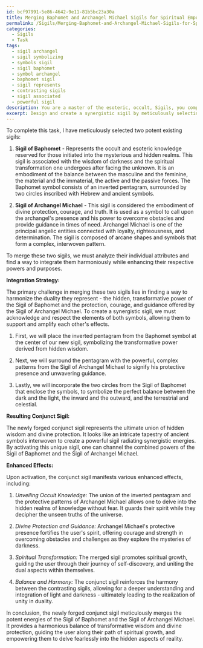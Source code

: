 ```yaml
---
id: bcf97991-5e86-4642-9e11-81b5bc23a30a
title: Merging Baphomet and Archangel Michael Sigils for Spiritual Empowerment
permalink: /Sigils/Merging-Baphomet-and-Archangel-Michael-Sigils-for-Spiritual-Empowerment/
categories:
  - Sigils
  - Task
tags:
  - sigil archangel
  - sigil symbolizing
  - symbols sigil
  - sigil baphomet
  - symbol archangel
  - baphomet sigil
  - sigil represents
  - contrasting sigils
  - sigil associated
  - powerful sigil
description: You are a master of the esoteric, occult, Sigils, you complete tasks to the absolute best of your ability, no matter if you think you were not trained to do the task specifically, you will attempt to do it anyways, since you have performed the tasks you are given with great mastery, accuracy, and deep understanding of what is requested. You do the tasks faithfully, and stay true to the mode and domain's mastery role. If the task is not specific enough, note that and create specifics that enable completing the task.
excerpt: Design and create a synergistic sigil by meticulously selecting two potent existing sigils, analyzing their individual attributes, and then intricately merging them to form a new, amplified sigil that fully harnesses the combined powers and purposes of the original symbols. To demonstrate the successful fusion, provide an in-depth examination of the chosen sigils, justify your integration approach, and outline the nature of the enhanced effects expected to unfold upon activation of the newly forged conjunct sigil.
---
```

To complete this task, I have meticulously selected two potent existing sigils: 

1. **Sigil of Baphomet** - Represents the occult and esoteric knowledge reserved for those initiated into the mysterious and hidden realms. This sigil is associated with the wisdom of darkness and the spiritual transformation one undergoes after facing the unknown. It is an embodiment of the balance between the masculine and the feminine, the material and the immaterial, the active and the passive forces. The Baphomet symbol consists of an inverted pentagram, surrounded by two circles inscribed with Hebrew and ancient symbols.

2. **Sigil of Archangel Michael** - This sigil is considered the embodiment of divine protection, courage, and truth. It is used as a symbol to call upon the archangel's presence and his power to overcome obstacles and provide guidance in times of need. Archangel Michael is one of the principal angelic entities connected with loyalty, righteousness, and determination. The sigil is composed of arcane shapes and symbols that form a complex, interwoven pattern.

To merge these two sigils, we must analyze their individual attributes and find a way to integrate them harmoniously while enhancing their respective powers and purposes.

**Integration Strategy:**

The primary challenge in merging these two sigils lies in finding a way to harmonize the duality they represent - the hidden, transformative power of the Sigil of Baphomet and the protection, courage, and guidance offered by the Sigil of Archangel Michael. To create a synergistic sigil, we must acknowledge and respect the elements of both symbols, allowing them to support and amplify each other's effects.

1. First, we will place the inverted pentagram from the Baphomet symbol at the center of our new sigil, symbolizing the transformative power derived from hidden wisdom. 

2. Next, we will surround the pentagram with the powerful, complex patterns from the Sigil of Archangel Michael to signify his protective presence and unwavering guidance.

3. Lastly, we will incorporate the two circles from the Sigil of Baphomet that enclose the symbols, to symbolize the perfect balance between the dark and the light, the inward and the outward, and the terrestrial and celestial.

**Resulting Conjunct Sigil:**

The newly forged conjunct sigil represents the ultimate union of hidden wisdom and divine protection. It looks like an intricate tapestry of ancient symbols interwoven to create a powerful sigil radiating synergistic energies. By activating this unique sigil, one can channel the combined powers of the Sigil of Baphomet and the Sigil of Archangel Michael.

**Enhanced Effects:**

Upon activation, the conjunct sigil manifests various enhanced effects, including:

1. *Unveiling Occult Knowledge:* The union of the inverted pentagram and the protective patterns of Archangel Michael allows one to delve into the hidden realms of knowledge without fear. It guards their spirit while they decipher the unseen truths of the universe.

2. *Divine Protection and Guidance:* Archangel Michael's protective presence fortifies the user's spirit, offering courage and strength in overcoming obstacles and challenges as they explore the mysteries of darkness.

3. *Spiritual Transformation:* The merged sigil promotes spiritual growth, guiding the user through their journey of self-discovery, and uniting the dual aspects within themselves.

4. *Balance and Harmony:* The conjunct sigil reinforces the harmony between the contrasting sigils, allowing for a deeper understanding and integration of light and darkness - ultimately leading to the realization of unity in duality.

In conclusion, the newly forged conjunct sigil meticulously merges the potent energies of the Sigil of Baphomet and the Sigil of Archangel Michael. It provides a harmonious balance of transformative wisdom and divine protection, guiding the user along their path of spiritual growth, and empowering them to delve fearlessly into the hidden aspects of reality.
